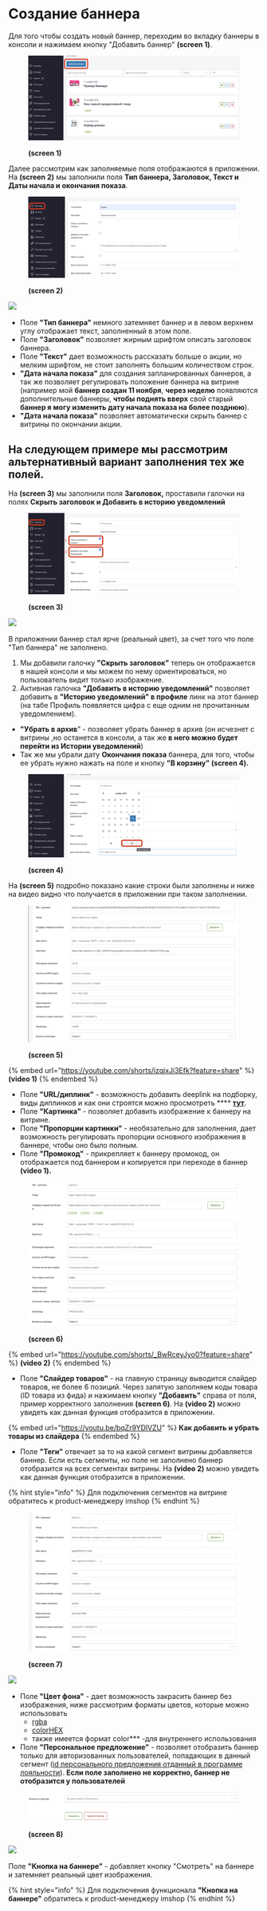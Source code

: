 # Создание баннера

Для того чтобы создать новый баннер, переходим во вкладку баннеры в консоли и нажимаем кнопку "Добавить баннер" **(screen 1)**.

<figure><img src="../../../.gitbook/assets/Снимок экрана 2022-11-11 в 14.16.25.png" alt=""><figcaption><p><strong>(screen 1)</strong></p></figcaption></figure>

Далее рассмотрим как заполняемые поля отображаются в приложении.\
На **(screen 2)** мы заполнили поля **Тип баннера, Заголовок, Текст и Даты начала и окончания показа**.

<figure><img src="../../../.gitbook/assets/Снимок экрана 2022-11-11 в 14.10.07.png" alt=""><figcaption><p><strong>(screen 2)</strong></p></figcaption></figure>

![](<../../../.gitbook/assets/photo\_2022-11-11 14.26.07 (1).jpeg>)

* Поле **"Тип баннера"** немного затемняет баннер и в левом верхнем углу отображает текст, заполненный в этом поле.
* Поле **"Заголовок"** позволяет жирным шрифтом описать заголовок баннера.
* Поле **"Текст"** дает возможность рассказать больше о акции, но мелким шрифтом, не стоит заполнять большим количеством строк.
* **"Дата начала показа"** для создания запланированных баннеров, а так же позволяет регулировать положение баннера на витрине (например мой **баннер создан 11 ноября**, **через неделю** появляются дополнительные баннеры, **чтобы поднять вверх** свой старый **баннер я могу изменить дату начала показа на более позднюю**).
* **"Дата начала показа"** позволяет автоматически скрыть баннер с витрины по окончании акции.

## На следующем примере мы рассмотрим альтернативный вариант заполнения тех же полей.

На **(screen 3)** мы заполнили поля **Заголовок,** проставили галочки на полях **Скрыть заголовок и Добавить в историю уведомлений**

<figure><img src="../../../.gitbook/assets/Снимок экрана 2022-11-11 в 14.12.22.png" alt=""><figcaption><p><strong>(screen 3)</strong></p></figcaption></figure>

![](<../../../.gitbook/assets/photo\_2022-11-11 14.45.55.jpeg>)

В приложении баннер стал ярче (реальный цвет), за счет того что поле "Тип баннера" не заполнено.

1. Мы добавили галочку **"Скрыть заголовок"** теперь он отображается в нашей консоли и мы можем по нему ориентироваться, но пользователь видит только изображение.
2. Активная галочка **"Добавить в историю уведомлений"** позволяет добавить в **"Историю уведомлений" в профиле** линк на этот баннер (на табе Профиль появляется цифра с еще одним не прочитанным уведомлением).

* **"Убрать в архив**" - позволяет убрать баннер в архив (он исчезнет с витрины ,но останется в консоли, а так же **в него можно будет перейти из Истории уведомлений**)
* Так же мы убрали дату **Окончания показа** баннера, для того, чтобы ее убрать нужно нажать на поле и кнопку **"В корзину" (screen 4).**

<figure><img src="../../../.gitbook/assets/Снимок экрана 2022-11-11 в 14.14.54.png" alt=""><figcaption><p><strong>(screen 4)</strong></p></figcaption></figure>

На **(screen 5)** подробно показано какие строки были заполнены и ниже на видео видно что получается в приложении при таком заполнении.

<figure><img src="../../../.gitbook/assets/Снимок экрана 2022-11-11 в 16.32.55.png" alt=""><figcaption><p><strong>(screen 5)</strong> </p></figcaption></figure>

{% embed url="https://youtube.com/shorts/izqjxJi3Efk?feature=share" %}
**(video 1)**
{% endembed %}

* Поле **"URL/диплинк"** - возможность добавить deeplink на подборку, виды диплинков и как они строятся можно просмотреть **** [**тут**](../konstruktor-ssylok-sozdanie-deeplink/).
* Поле **"Картинка"** - позволяет добавить изображение к баннеру на витрине.
* Поле **"Пропорции картинки"** - необязательно для заполнения, дает возможность регулировать пропорции основного изображения в баннере, чтобы оно было полным.
* Поле **"Промокод"** - прикрепляет к баннеру промокод, он отображается под баннером и копируется при переходе в баннер **(video 1).**

<figure><img src="../../../.gitbook/assets/Снимок экрана 2022-11-11 в 17.13.23.png" alt=""><figcaption><p><strong>(screen 6)</strong> </p></figcaption></figure>

{% embed url="https://youtube.com/shorts/_BwRceyJyo0?feature=share" %}
**(video 2)**
{% endembed %}

* Поле **"Слайдер товаров"** - на главную страницу выводится слайдер товаров, не более 6 позиций. Через запятую заполняем коды товара (ID товара из фида) и нажимаем кнопку **"Добавить"** справа от поля, пример корректного заполнения **(screen 6)**. На **(video 2)** можно увидеть как данная функция отобразится в приложении.

{% embed url="https://youtu.be/bqZr9YDlVZU" %}
**Как добавить и убрать товары из слайдера**
{% endembed %}

* Поле **"Теги"** отвечает за то на какой сегмент витрины добавляется баннер. Если есть сегменты, но поле не заполнено баннер отобразится на всех сегментах витрины. На **(video 2)** можно увидеть как данная функция отобразится в приложении.

{% hint style="info" %}
Для подключения сегментов на витрине обратитесь к product-менеджеру imshop
{% endhint %}

<figure><img src="../../../.gitbook/assets/Снимок экрана 2022-11-15 в 14.19.22.png" alt=""><figcaption><p><strong>(screen 7)</strong></p></figcaption></figure>

![](<../../../.gitbook/assets/photo\_2022-11-15 14.29.15 (1).jpeg>)

* Поле **"Цвет фона"** - дает возможность закрасить баннер без изображения, ниже рассмотрим форматы цветов, которые можно использовать
  * [rgba](https://learn.microsoft.com/ru-ru/power-platform/power-fx/reference/function-colors)
  * [colorHEX](https://www.color-hex.com/)
  * также имеется формат color\*\*\* -для внутреннего использования
* Поле **"Персональное предложение"** - позволяет отобразить баннер только для авторизованных пользователей, попадающих в данный сегмент ([id персонального предложения отданный в программе лояльности](../../../dopolnitelnye-integracii/profil/personalnye-predlozheniya.md)). **Если поле заполнено не корректно, баннер не отобразится у пользователей**

<figure><img src="../../../.gitbook/assets/Снимок экрана 2022-11-15 в 15.02.26.png" alt=""><figcaption><p><strong>(screen 8)</strong></p></figcaption></figure>

![](<../../../.gitbook/assets/photo\_2022-11-15 15.03.06.jpeg>)

Поле **"Кнопка на баннере"** - добавляет кнопку "Смотреть" на баннере и затемняет реальный цвет изображения.&#x20;

{% hint style="info" %}
Для подключения функционала **"Кнопка на баннере"** обратитесь к product-менеджеру imshop
{% endhint %}
